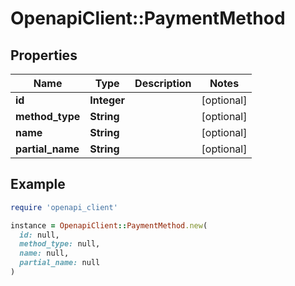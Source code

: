 # OpenapiClient::PaymentMethod

## Properties

| Name | Type | Description | Notes |
| ---- | ---- | ----------- | ----- |
| **id** | **Integer** |  | [optional] |
| **method_type** | **String** |  | [optional] |
| **name** | **String** |  | [optional] |
| **partial_name** | **String** |  | [optional] |

## Example

```ruby
require 'openapi_client'

instance = OpenapiClient::PaymentMethod.new(
  id: null,
  method_type: null,
  name: null,
  partial_name: null
)
```

